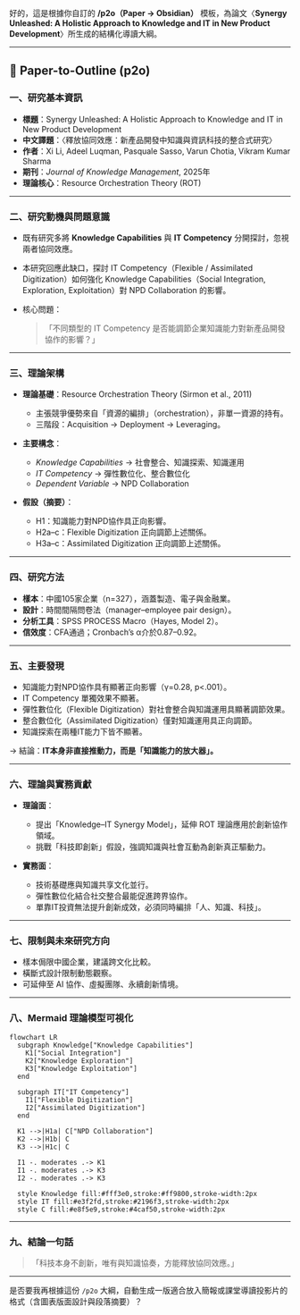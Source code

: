 好的，這是根據你自訂的 **/p2o（Paper → Obsidian）** 模板，為論文〈**Synergy Unleashed: A Holistic Approach to Knowledge and IT in New Product Development**〉所生成的結構化導讀大綱。

---

## 🧩 Paper-to-Outline (p2o)

### 一、研究基本資訊

* **標題**：Synergy Unleashed: A Holistic Approach to Knowledge and IT in New Product Development
* **中文譯題**：〈釋放協同效應：新產品開發中知識與資訊科技的整合式研究〉
* **作者**：Xi Li, Adeel Luqman, Pasquale Sasso, Varun Chotia, Vikram Kumar Sharma
* **期刊**：*Journal of Knowledge Management*, 2025年
* **理論核心**：Resource Orchestration Theory (ROT)

---

### 二、研究動機與問題意識

* 既有研究多將 **Knowledge Capabilities** 與 **IT Competency** 分開探討，忽視兩者協同效應。
* 本研究回應此缺口，探討 IT Competency（Flexible / Assimilated Digitization）如何強化 Knowledge Capabilities（Social Integration, Exploration, Exploitation）對 NPD Collaboration 的影響。
* 核心問題：

  > 「不同類型的 IT Competency 是否能調節企業知識能力對新產品開發協作的影響？」

---

### 三、理論架構

* **理論基礎**：Resource Orchestration Theory (Sirmon et al., 2011)

  * 主張競爭優勢來自「資源的編排」（orchestration），非單一資源的持有。
  * 三階段：Acquisition → Deployment → Leveraging。
* **主要構念**：

  * *Knowledge Capabilities* → 社會整合、知識探索、知識運用
  * *IT Competency* → 彈性數位化、整合數位化
  * *Dependent Variable* → NPD Collaboration
* **假設（摘要）**：

  * H1：知識能力對NPD協作具正向影響。
  * H2a–c：Flexible Digitization 正向調節上述關係。
  * H3a–c：Assimilated Digitization 正向調節上述關係。

---

### 四、研究方法

* **樣本**：中國105家企業（n=327），涵蓋製造、電子與金融業。
* **設計**：時間間隔問卷法（manager–employee pair design）。
* **分析工具**：SPSS PROCESS Macro（Hayes, Model 2）。
* **信效度**：CFA通過；Cronbach’s α介於0.87–0.92。

---

### 五、主要發現

* 知識能力對NPD協作具有顯著正向影響（γ=0.28, p<.001）。
* IT Competency 單獨效果不顯著。
* 彈性數位化（Flexible Digitization）對社會整合與知識運用具顯著調節效果。
* 整合數位化（Assimilated Digitization）僅對知識運用具正向調節。
* 知識探索在兩種IT能力下皆不顯著。

→ 結論：**IT本身非直接推動力，而是「知識能力的放大器」。**

---

### 六、理論與實務貢獻

* **理論面**：

  * 提出「Knowledge–IT Synergy Model」，延伸 ROT 理論應用於創新協作領域。
  * 挑戰「科技即創新」假設，強調知識與社會互動為創新真正驅動力。
* **實務面**：

  * 技術基礎應與知識共享文化並行。
  * 彈性數位化結合社交整合最能促進跨界協作。
  * 單靠IT投資無法提升創新成效，必須同時編排「人、知識、科技」。

---

### 七、限制與未來研究方向

* 樣本侷限中國企業，建議跨文化比較。
* 橫斷式設計限制動態觀察。
* 可延伸至 AI 協作、虛擬團隊、永續創新情境。

---

### 八、Mermaid 理論模型可視化

```mermaid
flowchart LR
  subgraph Knowledge["Knowledge Capabilities"]
    K1["Social Integration"]
    K2["Knowledge Exploration"]
    K3["Knowledge Exploitation"]
  end

  subgraph IT["IT Competency"]
    I1["Flexible Digitization"]
    I2["Assimilated Digitization"]
  end

  K1 -->|H1a| C["NPD Collaboration"]
  K2 -->|H1b| C
  K3 -->|H1c| C

  I1 -. moderates .-> K1
  I1 -. moderates .-> K3
  I2 -. moderates .-> K3

  style Knowledge fill:#fff3e0,stroke:#ff9800,stroke-width:2px
  style IT fill:#e3f2fd,stroke:#2196f3,stroke-width:2px
  style C fill:#e8f5e9,stroke:#4caf50,stroke-width:2px
```

---

### 九、結論一句話

> 「科技本身不創新，唯有與知識協奏，方能釋放協同效應。」

---

是否要我再根據這份 `/p2o` 大綱，自動生成一版適合放入簡報或課堂導讀投影片的格式（含圖表版面設計與段落摘要）？
